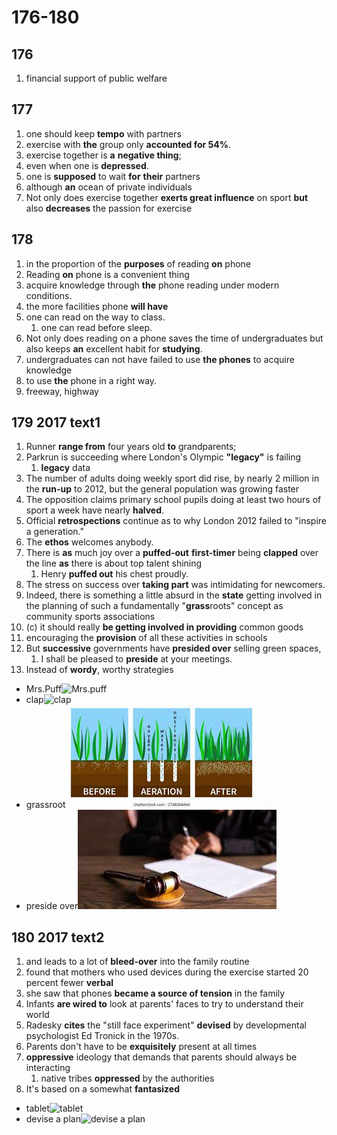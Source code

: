 # 176-180

## 176

1. financial support of public welfare

## 177

1. one should keep **tempo** with partners
2. exercise with **the** group only **accounted for 54%**.
3. exercise together is **a** **negative thing**;
4. even when one is **depressed**.
5. one is **supposed** to wait **for** **their** partners
6. although **an** ocean of private individuals
7. Not only does exercise together **exerts great influence** on sport **but** also **decreases** the passion for exercise

## 178

1. in the proportion of the **purposes** of reading **on** phone
2. Reading **on** phone is a convenient thing
3. acquire knowledge through **the** phone reading under modern conditions.
4. the more facilities phone **will have**
5. one can read on the way to class.
   1. one can read before sleep.
6. Not only does reading on a phone saves the time of undergraduates but also keeps **an** excellent habit for **studying**.
7. undergraduates can not have failed to use **the phones** to acquire knowledge
8. to use **the** phone in a right way.
9. freeway, highway

## 179 2017 text1

1. Runner **range from** four years old **to** grandparents;
2. Parkrun is succeeding where London's Olympic **"legacy"** is failing
   1. **legacy** data
3. The number of adults doing weekly sport did rise, by nearly 2 million in the **run-up** to 2012, but the general population was growing faster
4. The opposition claims primary school pupils doing at least two hours of sport a week have nearly **halved**.
5. Official **retrospections** continue as to why London 2012 failed to "inspire a generation."
6. The **ethos** welcomes anybody.
7. There is **as** much joy over a **puffed-out** **first-timer** being **clapped** over the line **as** there is about top talent shining
   1. Henry **puffed out** his chest proudly.
8. The stress on success over **taking part** was intimidating for newcomers.
9. Indeed, there is something a little absurd in the **state** getting involved in the planning of such a fundamentally "**grass**roots" concept as community sports associations
10. (c) it should really **be getting involved in providing** common goods
11. encouraging the **provision** of all these activities in schools
12. But **successive** governments have **presided over** selling green spaces,
     1. I shall be pleased to **preside** at your meetings.
13. Instead of **wordy**, worthy strategies

- Mrs.Puff![Mrs.puff](https://static.wikia.nocookie.net/characters/images/6/67/1604.jpg/revision/latest/scale-to-width-down/180?cb=20210919140012)
- clap![clap](https://media.istockphoto.com/id/1221797307/vector/hands-clapping.jpg?s=612x612&w=0&k=20&c=p7I3drO_gvM8M3srGMXGHpjAmqtkJjx8rTm-bo9qKHY=)
- grassroot![20221125171315](https://raw.githubusercontent.com/Logible/Image/main/note_image/20221125171315.png)
- preside over![20221125171756](https://raw.githubusercontent.com/Logible/Image/main/note_image/20221125171756.png)

## 180 2017 text2

1. and leads to a lot of **bleed-over** into the family routine
2. found that mothers who used devices during the exercise started 20 percent fewer **verbal**
3. she saw that phones **became a source of tension** in the family
4. Infants **are wired to** look at parents' faces to try to understand their world
5. Radesky **cites** the "still face experiment" **devised** by developmental psychologist Ed Tronick in the 1970s.
6. Parents don't have to be **exquisitely** present at all times
7. **oppressive** ideology that demands that parents should always be interacting
   1. native tribes **oppressed** by the authorities
8. It's based on a somewhat **fantasized**

- tablet![tablet](https://www.lenovo.com/medias/lenovo-tablet-lenovo-tab-p12-pro-subseries-hero.png?context=bWFzdGVyfHJvb3R8MjM1NTEwfGltYWdlL3BuZ3xoOTgvaGQ3LzEyNjgwMzcxOTI5MTE4LnBuZ3wzZjU1YzNmYmMzZDgxOTQ5NjBkZjU2ZThhNmUxZGMzY2E2ZjM3ZjM1OGMyZDA4YzhjNTBhNjUxZDRhMDlhZjgx)
- devise a plan![devise a plan](https://officedynamics.com/wp-content/uploads/2014/08/Dollarphotoclub_53597186-1024x737.jpg)
